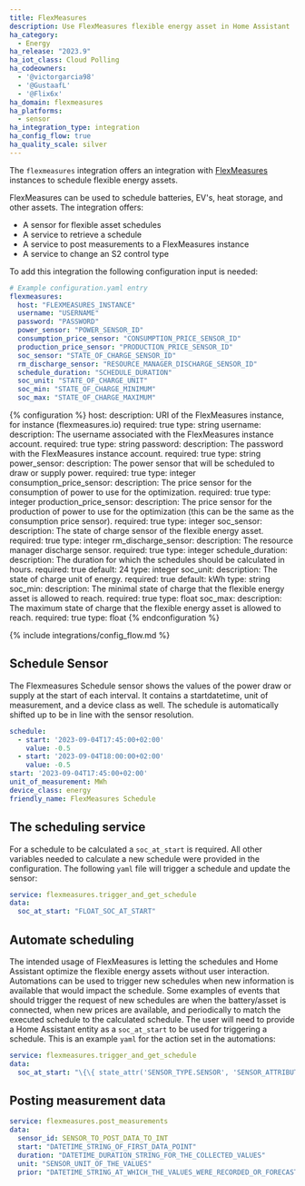 ```yaml
---
title: FlexMeasures
description: Use FlexMeasures flexible energy asset in Home Assistant 
ha_category:
  - Energy
ha_release: "2023.9"
ha_iot_class: Cloud Polling
ha_codeowners:
  - '@victorgarcia98'
  - '@GustaafL'
  - '@Flix6x'
ha_domain: flexmeasures
ha_platforms:
  - sensor
ha_integration_type: integration
ha_config_flow: true
ha_quality_scale: silver
---
```





The `flexmeasures` integration offers an integration with [FlexMeasures](https://flexmeasures.io/) instances to schedule flexible energy assets.

FlexMeasures can be used to schedule batteries, EV's, heat storage, and other assets. The integration offers:

- A sensor for flexible asset schedules
- A service to retrieve a schedule
- A service to post measurements to a FlexMeasures instance
- A service to change an S2 control type



To add this integration the following configuration input is needed:

```yaml
# Example configuration.yaml entry
flexmeasures:
  host: "FLEXMEASURES_INSTANCE"
  username: "USERNAME"
  password: "PASSWORD"
  power_sensor: "POWER_SENSOR_ID"
  consumption_price_sensor: "CONSUMPTION_PRICE_SENSOR_ID"
  production_price_sensor: "PRODUCTION_PRICE_SENSOR_ID"
  soc_sensor: "STATE_OF_CHARGE_SENSOR_ID"
  rm_discharge_sensor: "RESOURCE_MANAGER_DISCHARGE_SENSOR_ID"
  schedule_duration: "SCHEDULE_DURATION"
  soc_unit: "STATE_OF_CHARGE_UNIT"
  soc_min: "STATE_OF_CHARGE_MINIMUM"
  soc_max: "STATE_OF_CHARGE_MAXIMUM"
```

{% configuration %}
host:
  description: URI of the FlexMeasures instance, for instance (flexmeasures.io)
  required: true
  type: string
username:
  description: The username associated with the FlexMeasures instance account.
  required: true
  type: string
password:
  description: The password with the FlexMeasures instance account.
  required: true
  type: string
power_sensor:
  description: The power sensor that will be scheduled to draw or supply power.
  required: true
  type: integer
consumption_price_sensor:
  description: The price sensor for the consumption of power to use for the optimization.
  required: true
  type: integer
production_price_sensor:
  description: The price sensor for the production of power to use for the optimization (this can be the same as the consumption price sensor).
  required: true
  type: integer
soc_sensor:
  description: The state of charge sensor of the flexible energy asset.
  required: true
  type: integer
rm_discharge_sensor:
  description: The resource manager discharge sensor.
  required: true
  type: integer
schedule_duration:
  description: The duration for which the schedules should be calculated in hours.
  required: true
  default: 24
  type: integer
soc_unit:
  description: The state of charge unit of energy.
  required: true
  default: kWh
  type: string
soc_min:
  description: The minimal state of charge that the flexible energy asset is allowed to reach.
  required: true
  type: float
soc_max:
  description: The maximum state of charge that the flexible energy asset is allowed to reach.
  required: true
  type: float
{% endconfiguration %}

{% include integrations/config_flow.md %}

## Schedule Sensor

The Flexmeasures Schedule sensor shows the values of the power draw or supply at the start of each interval. It contains a startdatetime, unit of measurement, and a device class as well. The schedule is automatically shifted up to be in line with the sensor resolution. 

```yaml
schedule:
  - start: '2023-09-04T17:45:00+02:00'
    value: -0.5
  - start: '2023-09-04T18:00:00+02:00'
    value: -0.5
start: '2023-09-04T17:45:00+02:00'
unit_of_measurement: MWh
device_class: energy
friendly_name: FlexMeasures Schedule
```

## The scheduling service

For a schedule to be calculated a `soc_at_start` is required. All other variables needed to calculate a new schedule were provided in the configuration. The following `yaml` file will trigger a schedule and update the sensor:

```yaml
service: flexmeasures.trigger_and_get_schedule
data:
  soc_at_start: "FLOAT_SOC_AT_START"
```

## Automate scheduling

The intended usage of FlexMeasures is letting the schedules and Home Assistant optimize the flexible energy assets without user interaction. Automations can be used to trigger new schedules when new information is available that would impact the schedule. Some examples of events that should trigger the request of new schedules are when the battery/asset is connected, when new prices are available, and periodically to match the executed schedule to the calculated schedule. The user will need to provide a Home Assistant entity as a `soc_at_start` to be used for triggering a schedule. This is an example `yaml` for the action set in the automations:

```yaml
service: flexmeasures.trigger_and_get_schedule
data:
  soc_at_start: "\{\{ state_attr('SENSOR_TYPE.SENSOR', 'SENSOR_ATTRIBUTES') }}"
```

## Posting measurement data

```yaml
service: flexmeasures.post_measurements
data:
  sensor_id: SENSOR_TO_POST_DATA_TO_INT
  start: "DATETIME_STRING_OF_FIRST_DATA_POINT"
  duration: "DATETIME_DURATION_STRING_FOR_THE_COLLECTED_VALUES"
  unit: "SENSOR_UNIT_OF_THE_VALUES"
  prior: "DATETIME_STRING_AT_WHICH_THE_VALUES_WERE_RECORDED_OR_FORECASTED"
```
